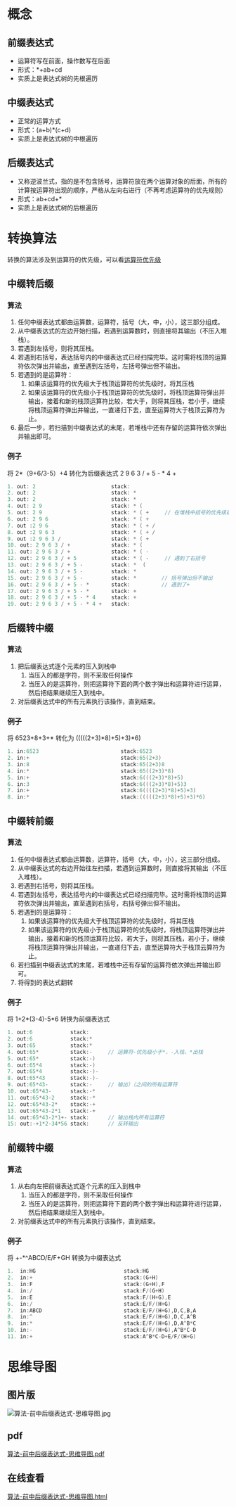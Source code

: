 # 概念
## 前缀表达式

- 运算符写在前面，操作数写在后面
- 形式：*+ab+cd
- 实质上是表达式树的先根遍历

## 中缀表达式

- 正常的运算方式
- 形式：(a+b)*(c+d)
- 实质上是表达式树的中根遍历

## 后缀表达式

- 又称逆波兰式，指的是不包含括号，运算符放在两个运算对象的后面，所有的计算按运算符出现的顺序，严格从左向右进行（不再考虑运算符的优先规则）
- 形式：ab+cd+*
- 实质上是表达式树的后根遍历

# 转换算法

转换的算法涉及到运算符的优先级，可以看[运算符优先级](https://cnymw.github.io/GolangStudy/docs/go-基础.html)

## 中缀转后缀
### 算法

1. 任何中缀表达式都由运算数，运算符，括号（大，中，小），这三部分组成。
2. 从中缀表达式的左边开始扫描，若遇到运算数时，则直接将其输出（不压入堆栈）。
3. 若遇到左括号，则将其压栈。
4. 若遇到右括号，表达括号内的中缀表达式已经扫描完毕。这时需将栈顶的运算符依次弹出并输出，直至遇到左括号，左括号弹出但不输出。
5. 若遇到的是运算符：
    1. 如果该运算符的优先级大于栈顶运算符的优先级时，将其压栈
    2. 如果该运算符的优先级小于栈顶运算符的优先级时，将栈顶运算符弹出并输出，接着和新的栈顶运算符比较，若大于，则将其压栈，若小于，继续将栈顶运算符弹出并输出，一直递归下去，直至运算符大于栈顶云算符为止。
6. 最后一步，若扫描到中缀表达式的末尾，若堆栈中还有存留的运算符依次弹出并输出即可。

### 例子

将 2*（9+6/3-5）+4 转化为后缀表达式 2 9 6 3 / + 5 -  * 4 +

```go
1. out: 2                        stack:
2. out: 2                        stack: *
3. out: 2                        stack: *
4. out: 2 9                      stack: * (
5. out: 2 9                      stack: * ( +     // 在堆栈中括号的优先级最低
6. out: 2 9 6                    stack: * ( +
7. out :2 9 6                    stack: * ( + /
8. out :2 9 6 3                  stack: * ( + /
9. out :2 9 6 3 /                stack: * ( +
10. out: 2 9 6 3 / +             stack: * (
11. out: 2 9 6 3 / +             stack: * ( -
12. out: 2 9 6 3 / + 5           stack: * ( -     // 遇到了右括号
13. out: 2 9 6 3 / + 5 -         stack: *  ( 
14. out: 2 9 6 3 / + 5 -         stack: *
15. out: 2 9 6 3 / + 5 -         stack: *        // 括号弹出但不输出
16. out: 2 9 6 3 / + 5 - *       stack:          // 遇到了+
17. out: 2 9 6 3 / + 5 - *       stack: +
18. out: 2 9 6 3 / + 5 - * 4     stack: +
19. out: 2 9 6 3 / + 5 - * 4 +   stack:
```


## 后缀转中缀
### 算法

1. 把后缀表达式逐个元素的压入到栈中
    1. 当压入的都是字符，则不采取任何操作
    2. 当压入的是运算符，则把运算符下面的两个数字弹出和运算符进行运算，然后把结果继续压入到栈中。
2. 对后缀表达式中的所有元素执行该操作，直到结束。

### 例子

将 6523+8\+3+* 转化为 (((((2+3)*8)+5)+3)*6) 
```go
1. in:6523                          stack:6523
2. in:+                             stack:65(2+3)                       // 弹出 3，2，得到结果(2+3)，入栈
3. in:8                             stack:65(2+3)8
4. in:*                             stack:65((2+3)*8)                   // 弹出（2+3），8，得到结果（（2+3）*8），入栈
5. in:+                             stack:6(((2+3)*8)+5)                // 弹出（（2+3）*8），5，得到结果(((2+3)*8)+5)，入栈
6. in:3                             stack:6(((2+3)*8)+5)3
7. in:+                             stack:6((((2+3)*8)+5)+3)            // 弹出(((2+3)*8)+5)，3，得到结果((((2+3)*8)+5)+3)，入栈
8. in:*                             stack:(((((2+3)*8)+5)+3)*6)         // 弹出((((2+3)*8)+5)+3)，6，得到结果(((((2+3)*8)+5)+3)*6)
```

## 中缀转前缀
### 算法

1. 任何中缀表达式都由运算数，运算符，括号（大，中，小），这三部分组成。
2. 从中缀表达式的右边开始往左扫描，若遇到运算数时，则直接将其输出（不压入堆栈）。
3. 若遇到右括号，则将其压栈。
4. 若遇到左括号，表达括号内的中缀表达式已经扫描完毕。这时需将栈顶的运算符依次弹出并输出，直至遇到右括号，右括号弹出但不输出。
5. 若遇到的是运算符：
    1. 如果该运算符的优先级大于栈顶运算符的优先级时，将其压栈
    2. 如果该运算符的优先级小于栈顶运算符的优先级时，将栈顶运算符弹出并输出，接着和新的栈顶运算符比较，若大于，则将其压栈，若小于，继续将栈顶运算符弹出并输出，一直递归下去，直至运算符大于栈顶云算符为止。
6. 若扫描到中缀表达式的末尾，若堆栈中还有存留的运算符依次弹出并输出即可。
7. 将得到的表达式翻转

### 例子

将 1+2*(3-4)-5*6 转换为前缀表达式

```go
1. out:6            stack:
2. out:6            stack:*
3. out:65           stack:*
4. out:65*          stack:-     // 运算符-优先级小于*，-入栈，*出栈
5. out:65*          stack:-)
6. out:65*4         stack:-)
7. out:65*4         stack:-)-
8. out:65*43        stack:-)-
9. out:65*43-       stack:-     // 输出）（之间的所有运算符
10. out:65*43-      stack:-*
11. out:65*43-2     stack:-*
12. out:65*43-2*    stack:-+
13. out:65*43-2*1   stack:-+
14. out:65*43-2*1+- stack:      // 输出栈内所有运算符
15: out:-+1*2-34*56 stack:      // 反转输出
```

## 前缀转中缀
### 算法

1. 从右向左把前缀表达式逐个元素的压入到栈中
    1. 当压入的都是字符，则不采取任何操作
    2. 当压入的是运算符，则把运算符下面的两个数字弹出和运算符进行运算，然后把结果继续压入到栈中。
2. 对前缀表达式中的所有元素执行该操作，直到结束。

### 例子

将 +-*^ABCD/E/F+GH 转换为中缀表达式

```go
1.  in:HG                            stack:HG
2.  in:+                             stack:(G+H)                      
3.  in:F                             stack:(G+H),F
4.  in:/                             stack:F/(G+H)                   
5.  in:E                             stack:F/(H+G),E            
6.  in:/                             stack:E/F/(H+G)
7.  in:ABCD                          stack:E/F/(H+G),D,C,B,A           
8.  in:^                             stack:E/F/(H+G),D,C,A^B         
9.  in:*                             stack:E/F/(H+G),D,A^B*C
10. in:-                             stack:E/F/(H+G),A^B*C-D
11. in:+                             stack:A^B*C-D+E/F/(H+G)
```

# 思维导图

## 图片版

![算法-前中后缀表达式-思维导图.jpg](https://gitee.com/GolangStudy_1/AliGolangStudy/raw/master/docs/img/算法-前中后缀表达式/算法-前中后缀表达式-思维导图.jpg)

## pdf

[算法-前中后缀表达式-思维导图.pdf](https://gitee.com/GolangStudy_1/AliGolangStudy/raw/master/docs/img/算法-前中后缀表达式/算法-前中后缀表达式-思维导图.pdf)

## 在线查看

[算法-前中后缀表达式-思维导图.html](https://gitee.com/GolangStudy_1/AliGolangStudy/raw/master/docs/img/算法-前中后缀表达式/算法-前中后缀表达式-思维导图.html)
